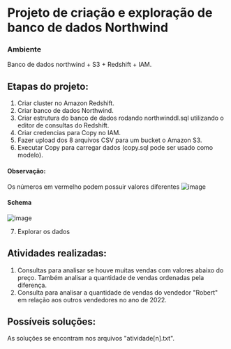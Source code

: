 # Projeto de criação e exploração de banco de dados Northwind 

### Ambiente
Banco de dados northwind + S3 + Redshift + IAM.

## Etapas do projeto:
1. Criar cluster no Amazon Redshift.
2. Criar banco de dados Northwind.
3. Criar estrutura do banco de dados rodando northwinddl.sql utilizando o editor de consultas do Redshift.
4. Criar credencias para Copy no IAM.
5. Fazer upload dos 8 arquivos CSV para um bucket o Amazon S3.
6. Executar Copy para carregar dados (copy.sql pode ser usado como modelo).

#### Observação:
Os números em vermelho podem possuir valores diferentes
![image](https://user-images.githubusercontent.com/124625776/228105376-62baae65-9967-4ee0-960c-fcf6c06de0b4.png)

#### Schema
![image](https://user-images.githubusercontent.com/124625776/228107867-ff39a924-79e1-43a6-a7f3-fee5c4f03e7b.png)

7. Explorar os dados

## Atividades realizadas:
1. Consultas para analisar se houve muitas vendas com valores abaixo do preço. Também analisar a quantidade de vendas ordenadas pela diferença.
2. Consulta para analisar a quantidade de vendas do vendedor "Robert" em relação aos outros vendedores no ano de 2022.

## Possíveis soluções:
As soluçôes se encontram nos arquivos "atividade[n].txt".
